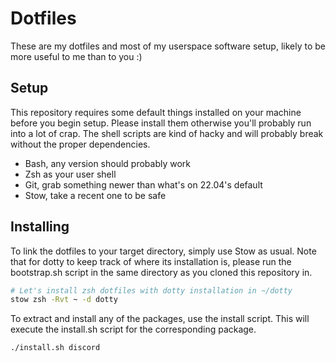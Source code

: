 # Dotfiles

These are my dotfiles and most of my userspace software setup, likely to be 
more useful to me than to you :)

## Setup

This repository requires some default things installed on your machine 
before you begin setup. Please install them otherwise you'll probably run 
into a lot of crap. The shell scripts are kind of hacky and will probably 
break without the proper dependencies.

- Bash, any version should probably work
- Zsh as your user shell
- Git, grab something newer than what's on 22.04's default
- Stow, take a recent one to be safe

## Installing

To link the dotfiles to your target directory, simply use Stow as usual. 
Note that for dotty to keep track of where its installation is, please run 
the bootstrap.sh script in the same directory as you cloned this repository in.

```sh
# Let's install zsh dotfiles with dotty installation in ~/dotty
stow zsh -Rvt ~ -d dotty
```

To extract and install any of the packages, use the install script. This 
will execute the install.sh script for the corresponding package.

```sh
./install.sh discord
```